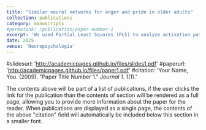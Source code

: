 ```yaml
---
title: "Similar neural networks for anger and pride in older adults"
collection: publications
category: manuscripts
#permalink: /publication/paper-number-1
excerpt: 'We used Partial Least Squares (PLS) to analyze activation patterns between younger and older adults when viewing basic and social emotions. The results may surprise you.'
date: 2025
venue: 'Neuropsychologia'
---
```

#slidesurl: 'http://academicpages.github.io/files/slides1.pdf'
#paperurl: 'http://academicpages.github.io/files/paper1.pdf'
#citation: 'Your Name, You. (2009). &quot;Paper Title Number 1.&quot; <i>Journal 1</i>. 1(1).'

The contents above will be part of a list of publications, if the user clicks the link for the publication than the contents of section will be rendered as a full page, allowing you to provide more information about the paper for the reader. When publications are displayed as a single page, the contents of the above "citation" field will automatically be included below this section in a smaller font.

